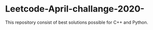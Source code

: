 # Leetcode-April-challange-2020-
This repository consist of best solutions possible for C++ and Python.
